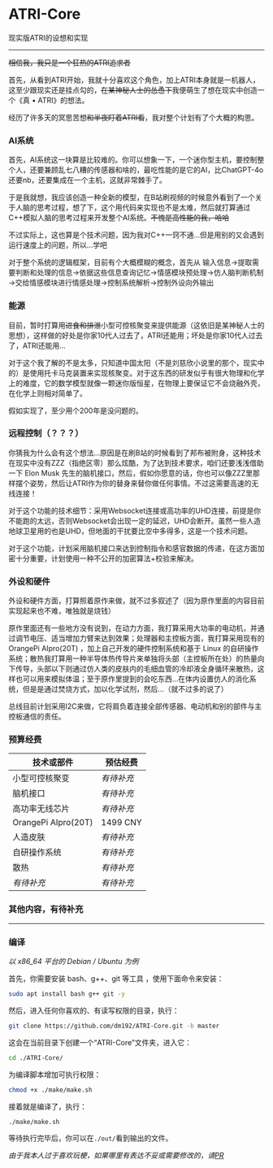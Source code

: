 # ATRI-Core
现实版ATRI的设想和实现

-------------
~~相信我，我只是一个狂热的ATRI追求者~~
 
首先，从看到ATRI开始，我就十分喜欢这个角色，加上ATRI本身就是一机器人，这至少跟现实还是挂点勾的，~~在某神秘人士的怂恿下~~我便萌生了想在现实中创造一个《真 • ATRI》的想法。

经历了许多天的冥思苦想~~和半夜盯着ATRI看~~，我对整个计划有了个大概的构思。
### AI系统
首先，AI系统这一块算是比较难的。你可以想象一下，一个迷你型主机，要控制整个人，还要兼顾乱七八糟的传感器和啥的，最吃性能的是它的AI，比ChatGPT-4o还要nb，还要集成在一个主机，这就非常棘手了。

于是我就想，我应该创造一种全新的模型，在B站刷视频的时候意外看到了一个关于人脑的思考过程，想了下，这个用代码来实现也不是太难，然后就打算通过C++模拟人脑的思考过程来开发整个AI系统。~~不愧是高性能的我，哈哈~~
 
不过实际上，这也算是个技术问题，因为我对C++一窍不通...但是用别的又会遇到运行速度上的问题，所以...学吧

对于整个系统的逻辑框架，目前有个大概模糊的概念，首先从 输入信息→提取需要判断和处理的信息→依据这些信息查询记忆→情感模块预处理→仿人脑判断机制→交给情感模块进行情感处理→控制系统解析→控制外设向外输出

### 能源
目前，暂时打算用~~进食和排泄~~小型可控核聚变来提供能源（这依旧是某神秘人士的思想），这样做的好处是你家10代人过去了，ATRI还能用；坏处是你家10代人过去了，ATRI还能用...

对于这个我了解的不是太多，只知道中国太阳（不是刘慈欣小说里的那个，现实中的）是使用托卡马克装置来实现核聚变。对于这东西的研发似乎有很大物理和化学上的难度，它的数学模型就像一颗迷你版恒星，在物理上要保证它不会烧融外壳，在化学上则相对简单了。

假如实现了，至少用个200年是没问题的。

### 远程控制（？？？）
你猜我为什么会有这个想法...原因是在刷B站的时候看到了邦布被附身，这种技术在现实中没有ZZZ（指绝区零）那么炫酷，为了达到技术要求，咱们还要浅浅借助一下 Elon Musk 先生的脑机接口，然后，假如你愿意的话，你也可以像ZZZ里那样摆个姿势，然后让ATRI作为你的替身来替你做任何事情。不过这需要高速的无线连接！

对于这个功能的技术细节：采用Websocket连接或高功率的UHD连接，前提是你不能跑的太远，否则Websocket会出现一定的延迟，UHD会断开。虽然一些人造地球卫星用的也是UHD，但地面的干扰要比空中多得多，这是一个技术问题。

对于这个功能，计划采用脑机接口来达到控制指令和感官数据的传递，在这方面加密十分重要，计划使用一种不公开的加密算法+校验来解决。

### 外设和硬件
外设和硬件方面，打算照着原作来做，就不过多叙述了（因为原作里面的内容目前实现起来也不难，唯独就是烧钱）

原作里面还有一些地方没有说到，在动力方面，我打算采用大功率的电动机，并通过调节电压、适当增加力臂来达到效果；处理器和主控板方面，我打算采用现有的 OrangePi AIpro(20T) ，加上自己开发的硬件控制系统和基于 Linux 的自研操作系统；散热我打算用一种半导体热传导片来单独将头部（主控板所在处）的热量向下传导，头部以下则通过仿人类的皮肤内的毛细血管的冷却液全身循环来散热，这样也可以用来模拟体温；至于原作里提到的会吃东西...在体内设置仿人的消化系统，但是是通过焚烧方式，加以化学试剂，然后...（就不过多的说了）

总线目前计划采用I2C来做，它将肩负着连接全部传感器、电动机和别的部件与主控板通信的责任。

### 预算经费
|技术或部件|预估经费|
|--------|-------|
|小型可控核聚变|*有待补充*|
|脑机接口|*有待补充*|
|高功率无线芯片|*有待补充*|
|OrangePi AIpro(20T)| 1499 CNY |
|人造皮肤|*有待补充*|
|自研操作系统|*有待补充*|
|散热|*有待补充*|
|*有待补充*|*有待补充*|

### 其他内容，有待补充

-------------
### 编译
*以 x86_64 平台的 Debian / Ubuntu 为例*
 
首先，你需要安装 bash、g++、git 等工具 ，使用下面命令来安装：
```bash
sudo apt install bash g++ git -y
```
然后，进入任何你喜欢的、有读写权限的目录，执行：
```bash
git clone https://github.com/dm192/ATRI-Core.git -b master
```
这会在当前目录下创建一个“ATRI-Core”文件夹，进入它：
```bash
cd ./ATRI-Core/
```
为编译脚本增加可执行权限：
```bash
chmod +x ./make/make.sh
```
接着就是编译了，执行：
```bash
./make/make.sh
```
等待执行完毕后，你可以在`./out/`看到输出的文件。

*由于我本人过于喜欢玩梗，如果哪里有表达不妥或需要修改的，请[PR](https://github.com/dm192/ATRI-Core/pulls)*
